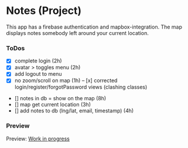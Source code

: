 # Notes (Project)

This app has a firebase authentication and mapbox-integration.
The map displays notes somebody left around your current location.

### ToDos

- [x] complete login (2h)
- [x] avatar > toggles menu (2h)
- [x] add logout to menu
- [x] no zoom/scroll on map (1h)
      – [x] corrected login/register/forgotPassword views (clashing classes)
- [] notes in db = show on the map (8h)
- [] map get current location (3h)
- [] add notes to db (lng/lat, email, timestamp) (4h)

### Preview

Preview: [Work in progress](http://localhost:3000)
